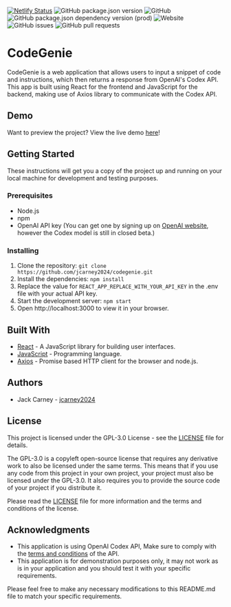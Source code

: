 [![Netlify Status](https://api.netlify.com/api/v1/badges/5fff5573-a329-48f4-85ce-36c3ad181c54/deploy-status)](https://app.netlify.com/sites/codegenie/deploys) ![GitHub package.json version](https://img.shields.io/github/package-json/v/jcarney2024/CodeGenie) ![GitHub](https://img.shields.io/github/license/jcarney2024/CodeGenie) ![GitHub package.json dependency version (prod)](https://img.shields.io/github/package-json/dependency-version/jcarney2024/CodeGenie/react) ![Website](https://img.shields.io/website?url=https%3A%2F%2Fcodegenie.app) ![GitHub issues](https://img.shields.io/github/issues/jcarney2024/CodeGenie) ![GitHub pull requests](https://img.shields.io/github/issues-pr/jcarney2024/CodeGenie)

# CodeGenie

CodeGenie is a web application that allows users to input a snippet of code and instructions, which then returns a response from OpenAI's Codex API. This app is built using React for the frontend and JavaScript for the backend, making use of Axios library to communicate with the Codex API.

## Demo

Want to preview the project? View the live demo [here](codegenie.app)!

## Getting Started

These instructions will get you a copy of the project up and running on your local machine for development and testing purposes.

### Prerequisites

- Node.js
- npm
- OpenAI API key (You can get one by signing up on [OpenAI website](beta.openai.com), however the Codex model is still in closed beta.)

### Installing

1. Clone the repository: `git clone https://github.com/jcarney2024/codegenie.git`
2. Install the dependencies: `npm install`
3. Replace the value for `REACT_APP_REPLACE_WITH_YOUR_API_KEY` in the .env file with your actual API key.
4. Start the development server: `npm start`
5. Open http://localhost:3000 to view it in your browser.

## Built With

- [React](https://reactjs.org/) - A JavaScript library for building user interfaces.
- [JavaScript](https://developer.mozilla.org/en-US/docs/Web/JavaScript) - Programming language.
- [Axios](https://github.com/axios/axios) - Promise based HTTP client for the browser and node.js.

## Authors

- Jack Carney - [jcarney2024](https://github.com/jcarney2024)

## License

This project is licensed under the GPL-3.0 License - see the [LICENSE](https://github.com/jcarney2024/CodeGenie/blob/dev/LICENSE) file for details.

The GPL-3.0 is a copyleft open-source license that requires any derivative work to also be licensed under the same terms. This means that if you use any code from this project in your own project, your project must also be licensed under the GPL-3.0.
It also requires you to provide the source code of your project if you distribute it.

Please read the [LICENSE](https://github.com/jcarney2024/CodeGenie/blob/dev/LICENSE) file for more information and the terms and conditions of the license.

## Acknowledgments

- This application is using OpenAI Codex API, Make sure to comply with the [terms and conditions](https://beta.openai.com/docs/usage-policies) of the API.
- This application is for demonstration purposes only, it may not work as is in your application and you should test it with your specific requirements.

Please feel free to make any necessary modifications to this README.md file to match your specific requirements.
